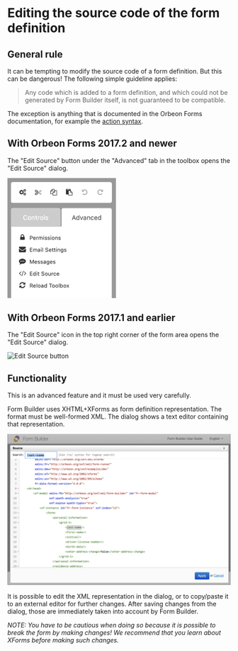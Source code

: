 # Editing the source code of the form definition

## General rule

It can be tempting to modify the source code of a form definition. But this can be dangerous! The following simple guideline applies:

> Any code which is added to a form definition, and which could not be generated by Form Builder itself, is not guaranteed to be compatible.

The exception is anything that is documented in the Orbeon Forms documentation, for example the [action syntax](/form-builder/actions-syntax.md).

## With Orbeon Forms 2017.2 and newer

The "Edit Source" button under the "Advanced" tab in the toolbox opens the "Edit Source" dialog.

<img src="images/advanced-menu.png" width="245">

## With Orbeon Forms 2017.1 and earlier

The "Edit Source" icon in the top right corner of the form area opens the "Edit Source" dialog.

![Edit Source button](images/edit-source-button.png)

## Functionality

This is an advanced feature and it must be used very carefully.

Form Builder uses XHTML+XForms as form definition representation. The format must be well-formed XML. The dialog shows a text editor containing that representation.

![Source editor](images/edit-source-editor.png)

It is possible to edit the XML representation in the dialog, or to copy/paste it to an external editor for further changes. After saving changes from the dialog, those are immediately taken into account by Form Builder.

_NOTE: You have to be cautious when doing so because it is possible to break the form by making changes! We recommend that you learn about XForms before making such changes._
